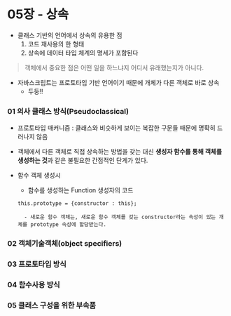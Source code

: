 05장 - 상속
====================================

* 클래스 기반의 언어에서 상속의 유용한 점
	1. 코드 재사용의 한 형태
	2. 상속에 데이터 타입 체계의 명세가 포함된다

> 객체에서 중요한 점은 어떤 일을 하느냐지 어디서 유래했는지가 아니다.

* 자바스크립트는 프로토타입 기반 언어이기 때문에 개체가 다른 객체로 바로 상속
	* 두둥!!


### 01 의사 클래스 방식(Pseudoclassical)
* 프로토타입 매커니즘 : 클래스와 비슷하게 보이는 복잡한 구문들 때문에 명확히 드러나지 않음
* 객체에서 다른 객체로 직접 상속하는 방법을 갖는 대신 **생성자 함수를 통해 객체를 생성하는 것**과 같은 불필요한 간접적인 단계가 있다.
* 함수 객체 생성시
	* 함수를 생성하는 Function 생성자의 코드
	
	```
	this.prototype = {constructor : this};
	``` 
	
		- 새로운 함수 객체는, 새로운 함수 객체를 갖는 constructor라는 속성이 있는 개체를 prototype 속성에 할당받는다.

### 02 객체기술객체(object specifiers)

### 03 프로토타입 방식

### 04 함수사용 방식

### 05 클래스 구성을 위한 부속품